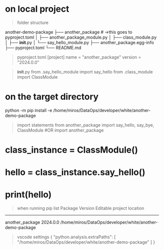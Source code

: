 

# on local project

> folder structure

another-demo-package
├── another_package                 # ->this goes to pyproject.toml
│   ├── another_package_module.py
│   ├── class_module.py
│   ├── __init__.py
│   └── say_hello_module.py
├── another_package.egg-info
├── pyproject.toml
└── README.md


> pyproject.toml
[project]
name = "another_package"
version = "2024.0.0"

> __init__.py
from .say_hello_module import say_hello
from .class_module import ClassModule


# on the target directory
python -m pip install -e /home/miros/DataOps/developer/white/another-demo-package     

> import statements
from another_package import say_hello, say_bye, ClassModule
#OR
import another_package

# class_instance = ClassModule()
# hello = class_instance.say_hello() 
# print(hello)


> when running pip list
Package            Version     Editable project location
------------------ ----------- --------------------------------------------------------
another_package    2024.0.0    /home/miros/DataOps/developer/white/another-demo-package

> vscode settings
{
    "python.analysis.extraPaths": [
        "/home/miros/DataOps/developer/white/another-demo-package"
    ]
}